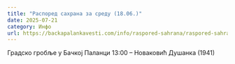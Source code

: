 ```yaml
---
title: "Распоред сахрана за среду (18.06.)"
date: 2025-07-21
category: Инфо
url: https://backapalankavesti.com/info/raspored-sahrana/raspored-sahrana-za-sredu-18-06/
---
```


Градско гробље у Бачкој Паланци
13:00 – Новаковић Душанка (1941)
